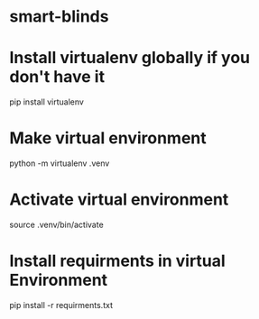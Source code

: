 # smart-blinds

# Install virtualenv globally if you don't have it 
pip install virtualenv 
# Make virtual environment
python -m virtualenv .venv 
# Activate virtual environment 
 source .venv/bin/activate 
# Install requirments in virtual Environment
pip install -r requirments.txt  

